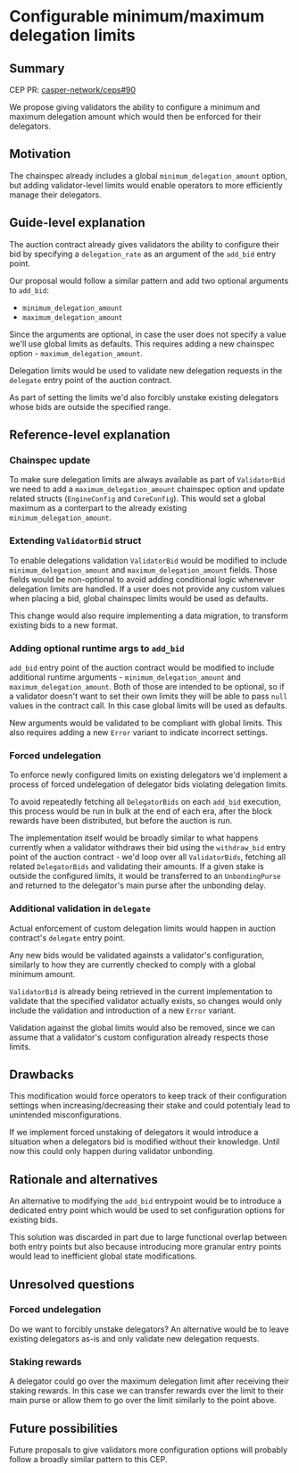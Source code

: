 # Configurable minimum/maximum delegation limits

## Summary

[summary]: #summary

CEP PR: [casper-network/ceps#90](https://github.com/casper-network/ceps/pull/90)

We propose giving validators the ability to configure a minimum and maximum delegation amount which would then be enforced for their delegators.

## Motivation

[motivation]: #motivation

The chainspec already includes a global `minimum_delegation_amount` option, but adding validator-level limits would enable operators to more efficiently manage their delegators.

## Guide-level explanation

[guide-level-explanation]: #guide-level-explanation

The auction contract already gives validators the ability to configure their bid by specifying a `delegation_rate` as an argument of the `add_bid` entry point.

Our proposal would follow a similar pattern and add two optional arguments to `add_bid`:

- `minimum_delegation_amount`
- `maximum_delegation_amount`

Since the arguments are optional, in case the user does not specify a value we'll use global limits as defaults. This requires adding a new chainspec option - `maximum_delegation_amount`.

Delegation limits would be used to validate new delegation requests in the `delegate` entry point of the auction contract.

As part of setting the limits we'd also forcibly unstake existing delegators whose bids are outside the specified range.

## Reference-level explanation

[reference-level-explanation]: #reference-level-explanation

### Chainspec update

To make sure delegation limits are always available as part of `ValidatorBid` we need to add a `maximum_delegation_amount` chainspec option and update related structs (`EngineConfig` and `CoreConfig`).
This would set a global maximum as a conterpart to the already existing `minimum_delegation_amount`.

### Extending `ValidatorBid` struct

To enable delegations validation `ValidatorBid` would be modified to include `minimum_delegation_amount` and `maximum_delegation_amount` fields. Those fields would be non-optional to avoid adding conditional logic whenever delegation limits are handled. If a user does not provide any custom values when placing a bid, global chainspec limits would be used as defaults.

This change would also require implementing a data migration, to transform existing bids to a new format.

### Adding optional runtime args to `add_bid`

`add_bid` entry point of the auction contract would be modified to include additional runtime arguments - `minimum_delegation_amount` and `maximum_delegation_amount`. Both of those are intended to be optional, so if a validator doesn't want to set their own limits they will be able to pass `null` values in the contract call. In this case global limits will be used as defaults.

New arguments would be validated to be compliant with global limits. This also requires adding a new `Error` variant to indicate incorrect settings.

### Forced undelegation

To enforce newly configured limits on existing delegators we'd implement a process of forced undelegation of delegator bids violating delegation limits.

To avoid repeatedly fetching all `DelegatorBids` on each `add_bid` execution, this process would be run in bulk at the end of each era,
after the block rewards have been distributed, but before the auction is run.

The implementation itself would be broadly similar to what happens currently when a validator withdraws their bid using the `withdraw_bid` entry point 
of the auction contract - we'd loop over all `ValidatorBids`, fetching all related `DelegatorBids` and validating their amounts. 
If a given stake is outside the configured limits, it would be transferred to an `UnbondingPurse` and returned to the delegator's main purse after the unbonding delay.

### Additional validation in `delegate`

Actual enforcement of custom delegation limits would happen in auction contract's `delegate` entry point.

Any new bids would be validated againsts a validator's configuration, similarly to how they are currently checked to comply with a global minimum amount.

`ValidatorBid` is already being retrieved in the current implementation to validate that the specified validator actually exists, so changes would only include the validation and introduction of a new `Error` variant.

Validation against the global limits would also be removed, since we can assume that a validator's custom configuration already respects those limits.

## Drawbacks

[drawbacks]: #drawbacks

This modification would force operators to keep track of their configuration settings when increasing/decreasing their stake and could potentialy lead to unintended misconfigurations.

If we implement forced unstaking of delegators it would introduce a situation when a delegators bid is modified without their knowledge. Until now this could only happen during validator unbonding.

## Rationale and alternatives

[rationale-and-alternatives]: #rationale-and-alternatives

An alternative to modifying the `add_bid` entrypoint would be to introduce a dedicated entry point which would be used to set configuration options for existing bids.

This solution was discarded in part due to large functional overlap between both entry points 
but also because introducing more granular entry points would lead to inefficient global state modifications.

## Unresolved questions

[unresolved-questions]: #unresolved-questions

### Forced undelegation

Do we want to forcibly unstake delegators? An alternative would be to leave existing delegators as-is and only validate new delegation requests.

### Staking rewards

A delegator could go over the maximum delegation limit after receiving their staking rewards. In this case we can transfer rewards over the limit to their main purse or allow them to go over the limit similarly to the point above.

## Future possibilities

[future-possibilities]: #future-possibilities

Future proposals to give validators more configuration options will probably follow a broadly similar pattern to this CEP.
